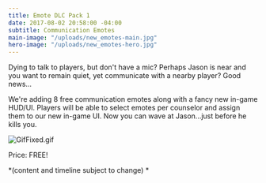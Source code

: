 ```yaml
---
title: Emote DLC Pack 1
date: 2017-08-02 20:58:00 -04:00
subtitle: Communication Emotes
main-image: "/uploads/new_emotes-main.jpg"
hero-image: "/uploads/new_emotes-hero.jpg"
---
```


Dying to talk to players, but don't have a mic? Perhaps Jason is near and you want to remain quiet, yet communicate with a nearby player? Good news... 

We're adding 8 free communication emotes along with a fancy new in-game HUD/UI. Players will be able to select emotes per counselor and assign them to our new in-game UI. Now you can wave at Jason...just before he kills you.

![GifFixed.gif](/uploads/GifFixed.gif)

Price: FREE! 

*(content and timeline subject to change) * 